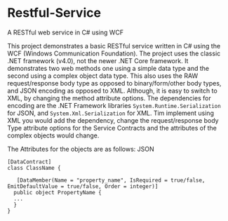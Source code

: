 # Restful-Service
A RESTful web service in C# using WCF

This project demonstrates a basic RESTful service written in C# using the WCF (Windows Communication Foundation).
The project uses the classic .NET framework (v4.0), not the newer .NET Core framework.
It demonstrates two web methods one using a simple data type and the second using a complex object data type.
This also uses the RAW request/response body type as opposed to binary/form/other body types, and JSON encoding as opposed to XML.
Although, it is easy to switch to XML, by changing the method attribute options.
The dependencies for encoding are the .NET Framework libraries `System.Runtime.Serialization` for JSON, and `System.Xml.Serialization` for XML.
Tim implement using XML you would add the dependency, change the request/response body Type attribute options for the Service Contracts and
the attributes of the complex objects would change.

The Attributes for the objects are as follows:
JSON
```
[DataContract]
class ClassName {

   [DataMember(Name = "property_name", IsRequired = true/false, EmitDefaultValue = true/false, Order = integer)]
  public object PropertyName {
  ...
  }
}
```
